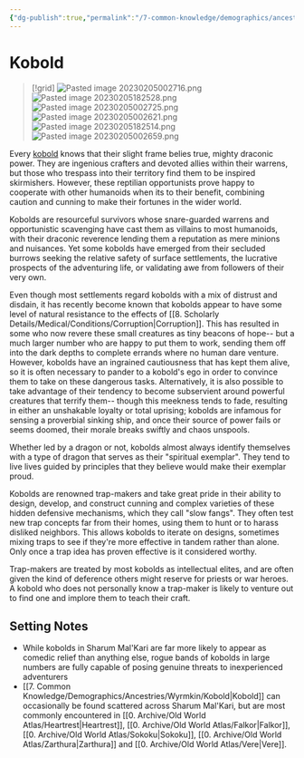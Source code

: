 ```yaml
---
{"dg-publish":true,"permalink":"/7-common-knowledge/demographics/ancestries/wyrmkin/kobold/","noteIcon":""}
---
```


# Kobold

>[!grid]
>![Pasted image 20230205002716.png](/img/user/x.%20Assets/Attachments/Pasted%20image%2020230205002716.png)
>![Pasted image 20230205182528.png](/img/user/x.%20Assets/Attachments/Pasted%20image%2020230205182528.png)
>![Pasted image 20230205002725.png](/img/user/x.%20Assets/Attachments/Pasted%20image%2020230205002725.png)
>![Pasted image 20230205002621.png](/img/user/x.%20Assets/Attachments/Pasted%20image%2020230205002621.png)
![Pasted image 20230205182514.png](/img/user/x.%20Assets/Attachments/Pasted%20image%2020230205182514.png)
![Pasted image 20230205002659.png](/img/user/x.%20Assets/Attachments/Pasted%20image%2020230205002659.png)

Every [kobold](https://2e.aonprd.com/Ancestries.aspx?ID=18) knows that their slight frame belies true, mighty draconic power. They are ingenious crafters and devoted allies within their warrens, but those who trespass into their territory find them to be inspired skirmishers. However, these reptilian opportunists prove happy to cooperate with other humanoids when its to their benefit, combining caution and cunning to make their fortunes in the wider world. 

Kobolds are resourceful survivors whose snare-guarded warrens and opportunistic scavenging have cast them as villains to most humanoids, with their draconic reverence lending them a reputation as mere minions and nuisances. Yet some kobolds have emerged from their secluded burrows seeking the relative safety of surface settlements, the lucrative prospects of the adventuring life, or validating awe from followers of their very own. 

Even though most settlements regard kobolds with a mix of distrust and disdain, it has recently become known that kobolds appear to have some level of natural resistance to the effects of [[8. Scholarly Details/Medical/Conditions/Corruption\|Corruption]]. This has resulted in some who now revere these small creatures as tiny beacons of hope-- but a much larger number who are happy to put them to work, sending them off into the dark depths to complete errands where no human dare venture. However, kobolds have an ingrained cautiousness that has kept them alive, so it is often necessary to pander to a kobold's ego in order to convince them to take on these dangerous tasks. Alternatively, it is also possible to take advantage of their tendency to become subservient around powerful creatures that terrify them-- though this meekness tends to fade, resulting in either an unshakable loyalty or total uprising; kobolds are infamous for sensing a proverbial sinking ship, and once their source of power fails or seems doomed, their morale breaks swiftly and chaos unspools. 

Whether led by a dragon or not, kobolds almost always identify themselves with a type of dragon that serves as their "spiritual exemplar". They tend to live lives guided by principles that they believe would make their exemplar proud. 

Kobolds are renowned trap-makers and take great pride in their ability to design, develop, and construct cunning and complex varieties of these hidden defensive mechanisms, which they call "slow fangs". They often test new trap concepts far from their homes, using them to hunt or to harass disliked neighbors. This allows kobolds to iterate on designs, sometimes mixing traps to see if they're more effective in tandem rather than alone. Only once a trap idea has proven effective is it considered worthy.

Trap-makers are treated by most kobolds as intellectual elites, and are often given the kind of deference others might reserve for priests or war heroes. A kobold who does not personally know a trap-maker is likely to venture out to find one and implore them to teach their craft. 

## Setting Notes

- While kobolds in Sharum Mal'Kari are far more likely to appear as comedic relief than anything else, rogue bands of kobolds in large numbers are fully capable of posing genuine threats to inexperienced adventurers
- [[7. Common Knowledge/Demographics/Ancestries/Wyrmkin/Kobold\|Kobold]] can occasionally be found scattered across Sharum Mal'Kari, but are most commonly encountered in [[0. Archive/Old World Atlas/Heartrest\|Heartrest]], [[0. Archive/Old World Atlas/Falkor\|Falkor]], [[0. Archive/Old World Atlas/Sokoku\|Sokoku]], [[0. Archive/Old World Atlas/Zarthura\|Zarthura]] and [[0. Archive/Old World Atlas/Vere\|Vere]]. 

